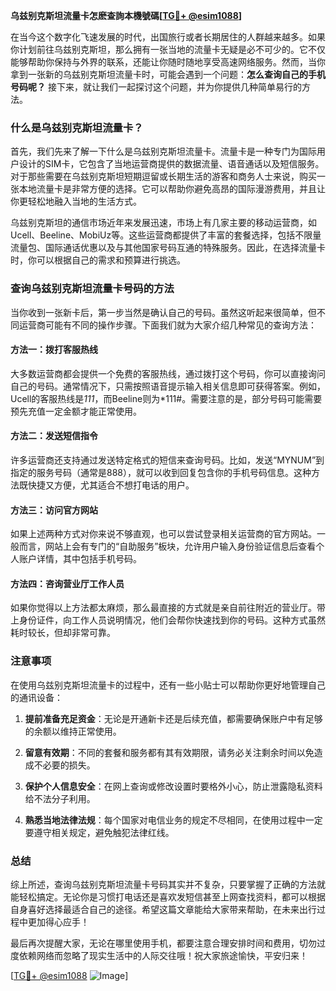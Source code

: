 **乌兹别克斯坦流量卡怎麽查詢本機號碼[[TG💪+ @esim1088](https://t.me/s/esim1088)]**

在当今这个数字化飞速发展的时代，出国旅行或者长期居住的人群越来越多。如果你计划前往乌兹别克斯坦，那么拥有一张当地的流量卡无疑是必不可少的。它不仅能够帮助你保持与外界的联系，还能让你随时随地享受高速网络服务。然而，当你拿到一张新的乌兹别克斯坦流量卡时，可能会遇到一个问题：**怎么查询自己的手机号码呢？** 接下来，就让我们一起探讨这个问题，并为你提供几种简单易行的方法。

### 什么是乌兹别克斯坦流量卡？

首先，我们先来了解一下什么是乌兹别克斯坦流量卡。流量卡是一种专门为国际用户设计的SIM卡，它包含了当地运营商提供的数据流量、语音通话以及短信服务。对于那些需要在乌兹别克斯坦短期逗留或长期生活的游客和商务人士来说，购买一张本地流量卡是非常方便的选择。它可以帮助你避免高昂的国际漫游费用，并且让你更轻松地融入当地的生活方式。

乌兹别克斯坦的通信市场近年来发展迅速，市场上有几家主要的移动运营商，如Ucell、Beeline、MobiUz等。这些运营商都提供了丰富的套餐选择，包括不限量流量包、国际通话优惠以及与其他国家号码互通的特殊服务。因此，在选择流量卡时，你可以根据自己的需求和预算进行挑选。

### 查询乌兹别克斯坦流量卡号码的方法

当你收到一张新卡后，第一步当然是确认自己的号码。虽然这听起来很简单，但不同运营商可能有不同的操作步骤。下面我们就为大家介绍几种常见的查询方法：

#### 方法一：拨打客服热线
大多数运营商都会提供一个免费的客服热线，通过拨打这个号码，你可以直接询问自己的号码。通常情况下，只需按照语音提示输入相关信息即可获得答案。例如，Ucell的客服热线是*111*，而Beeline则为*111#。需要注意的是，部分号码可能需要预先充值一定金额才能正常使用。

#### 方法二：发送短信指令
许多运营商还支持通过发送特定格式的短信来查询号码。比如，发送“MYNUM”到指定的服务号码（通常是888），就可以收到回复包含你的手机号码信息。这种方法既快捷又方便，尤其适合不想打电话的用户。

#### 方法三：访问官方网站
如果上述两种方式对你来说不够直观，也可以尝试登录相关运营商的官方网站。一般而言，网站上会有专门的“自助服务”板块，允许用户输入身份验证信息后查看个人账户详情，其中包括手机号码。

#### 方法四：咨询营业厅工作人员
如果你觉得以上方法都太麻烦，那么最直接的方式就是亲自前往附近的营业厅。带上身份证件，向工作人员说明情况，他们会帮你快速找到你的号码。这种方式虽然耗时较长，但却非常可靠。

### 注意事项

在使用乌兹别克斯坦流量卡的过程中，还有一些小贴士可以帮助你更好地管理自己的通讯设备：

1. **提前准备充足资金**：无论是开通新卡还是后续充值，都需要确保账户中有足够的余额以维持正常使用。
   
2. **留意有效期**：不同的套餐和服务都有其有效期限，请务必关注剩余时间以免造成不必要的损失。

3. **保护个人信息安全**：在网上查询或修改设置时要格外小心，防止泄露隐私资料给不法分子利用。

4. **熟悉当地法律法规**：每个国家对电信业务的规定不尽相同，在使用过程中一定要遵守相关规定，避免触犯法律红线。

### 总结

综上所述，查询乌兹别克斯坦流量卡号码其实并不复杂，只要掌握了正确的方法就能轻松搞定。无论你是习惯打电话还是喜欢发短信甚至上网查找资料，都可以根据自身喜好选择最适合自己的途径。希望这篇文章能给大家带来帮助，在未来出行过程中更加得心应手！

最后再次提醒大家，无论在哪里使用手机，都要注意合理安排时间和费用，切勿过度依赖网络而忽略了现实生活中的人际交往哦！祝大家旅途愉快，平安归来！

[[TG💪+ @esim1088](https://t.me/s/esim1088) ![Image](https://i.postimg.cc/4NQfJmqS/Snipaste-2025-05-13-00-14-12.png)]